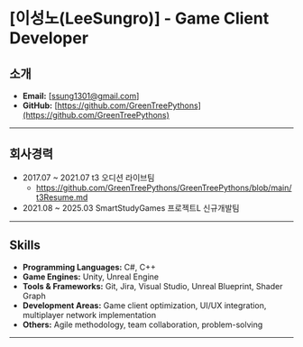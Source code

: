# [이성노(LeeSungro)] - Game Client Developer

## 소개
- **Email:** [ssung1301@gmail.com]
- **GitHub:** [https://github.com/GreenTreePythons](https://github.com/GreenTreePythons)
---
## 회사경력
- 2017.07 ~ 2021.07 t3 오디션 라이브팀
  - https://github.com/GreenTreePythons/GreenTreePythons/blob/main/t3Resume.md
- 2021.08 ~ 2025.03 SmartStudyGames 프로젝트L 신규개발팀
---
## Skills
- **Programming Languages:** C#, C++
- **Game Engines:** Unity, Unreal Engine
- **Tools & Frameworks:** Git, Jira, Visual Studio, Unreal Blueprint, Shader Graph
- **Development Areas:** Game client optimization, UI/UX integration, multiplayer network implementation
- **Others:** Agile methodology, team collaboration, problem-solving
---
